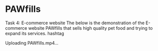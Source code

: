 # PAWfills
Task 4: E-commerce website The below is the demonstration of the E-commerce website PAWfills that sells high quality pet food and trying to expand its services. hashtag


Uploading PAWfills.mp4…

